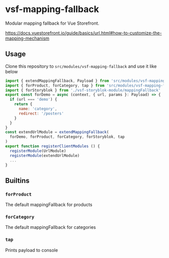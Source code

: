 # vsf-mapping-fallback

Modular mapping fallback for Vue Storefront.

https://docs.vuestorefront.io/guide/basics/url.html#how-to-customize-the-mapping-mechanism

## Usage

Clone this repository to `src/modules/vsf-mapping-fallback` and use it like below

```js
import { extendMappingFallback, Payload } from 'src/modules/vsf-mapping-fallback'
import { forProduct, forCategory, tap } from 'src/modules/vsf-mapping-fallback/builtin'
import { forStoryblok } from './vsf-storyblok-module/mappingFallback'
export const forDemo = async (context, { url, params }: Payload) => {
  if (url === 'demo') {
    return {
      name: 'category',
      redirect: '/posters'
    }
  }
}
const extendUrlModule = extendMappingFallback(
  forDemo, forProduct, forCategory, forStoryblok, tap
)
export function registerClientModules () {
  registerModule(UrlModule)
  registerModule(extendUrlModule)
  ...
}
```


## Builtins

### `forProduct`

The default mappingFallback for products

### `forCategory`

The default mappingFallback for categories

### `tap`

Prints payload to console